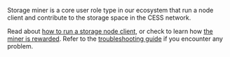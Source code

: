 Storage miner is a core user role type in our ecosystem that run a node client and contribute to the storage space in the CESS network.

Read about [how to run a storage node client](./running.md), or check to learn how [the miner is rewarded](./reward.md). Refer to the [troubleshooting guide](./troubleshooting.md) if you encounter any problem.
